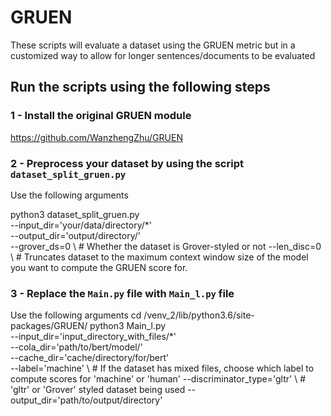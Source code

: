# GRUEN
These scripts will evaluate a dataset using the GRUEN metric but in a customized way to allow for longer sentences/documents to be evaluated

## Run the scripts using the following steps

### 1 - Install the original GRUEN module

https://github.com/WanzhengZhu/GRUEN

### 2 - Preprocess your dataset by using the script ``dataset_split_gruen.py``
Use the following arguments

python3 dataset_split_gruen.py \
--input_dir='your/data/directory/*' \
--output_dir='output/directory/' \
--grover_ds=0 \ # Whether the dataset is Grover-styled or not
--len_disc=0  \ # Truncates dataset to the maximum context window size of the model you want to compute the GRUEN score for.




### 3 -  Replace the ```Main.py``` file with ```Main_l.py``` file

Use the following arguments
cd /venv_2/lib/python3.6/site-packages/GRUEN/
python3 Main_l.py \
--input_dir='input_directory_with_files/*' \
--cola_dir='path/to/bert/model/' \
--cache_dir='cache/directory/for/bert' \
--label='machine' \ # If the dataset has mixed files, choose which label to compute scores for 'machine' or 'human'
--discriminator_type='gltr' \ # 'gltr' or 'Grover' styled dataset being used
--output_dir='path/to/output/directory'     
